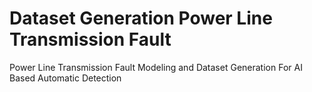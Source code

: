 # Dataset Generation Power Line Transmission Fault
 Power Line Transmission Fault Modeling and Dataset Generation For AI Based Automatic Detection

